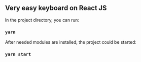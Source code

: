 
## Very easy keyboard on React JS

In the project directory, you can run:

### `yarn`

After needed modules are installed, the project could be started:

### `yarn start`
